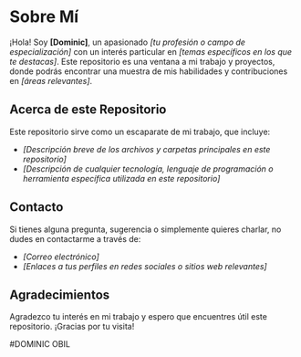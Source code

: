 <!DOCTYPE html>
<html lang="es">
<head>
    <meta charset="UTF-8">
    <meta name="viewport" content="width=device-width, initial-scale=1.0">
    
</head>
<body>
    <h1>Sobre Mí</h1>
    <p>¡Hola! Soy <strong>[Dominic]</strong>, un apasionado <em>[tu profesión o campo de especialización]</em> con un interés particular en <em>[temas específicos en los que te destacas]</em>. Este repositorio es una ventana a mi trabajo y proyectos, donde podrás encontrar una muestra de mis habilidades y contribuciones en <em>[áreas relevantes]</em>.</p>
    <h2>Acerca de este Repositorio</h2>
    <p>Este repositorio sirve como un escaparate de mi trabajo, que incluye:</p>
    <ul>
        <li><em>[Descripción breve de los archivos y carpetas principales en este repositorio]</em></li>
        <li><em>[Descripción de cualquier tecnología, lenguaje de programación o herramienta específica utilizada en este repositorio]</em></li>
    </ul>
    <h2>Contacto</h2>
    <p>Si tienes alguna pregunta, sugerencia o simplemente quieres charlar, no dudes en contactarme a través de:</p>
    <ul>
        <li><em>[Correo electrónico]</em></li>
        <li><em>[Enlaces a tus perfiles en redes sociales o sitios web relevantes]</em></li>
    </ul>
    <h2>Agradecimientos</h2>
    <p>Agradezco tu interés en mi trabajo y espero que encuentres útil este repositorio. ¡Gracias por tu visita!</p>
</body>
</html>

#DOMINIC OBIL
